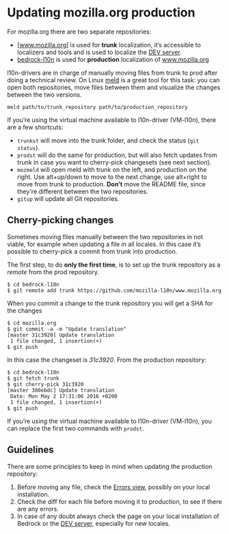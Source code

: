 # Updating mozilla.org production

For mozilla.org there are two separate repositories:
* [www.mozilla.org] is used for **trunk** localization, it’s accessible to localizers and tools and is used to localize the [DEV server].
* [bedrock-l10n] is used for **production** localization of www.mozilla.org

l10n-drivers are in charge of manually moving files from trunk to prod after doing a technical review. On Linux [meld] is a great tool for this task: you can open both repositories, move files between them and visualize the changes between the two versions.

```
meld path/to/trunk_repository path/to/production_repository
```

If you’re using the virtual machine available to l10n-driver (VM-l10n), there are a few shortcuts:
* `trunkst` will move into the trunk folder, and check the status (`git status`).
* `prodst` will do the same for production, but will also fetch updates from trunk in case you want to cherry-pick changesets (see next section).
* `mozmeld` will open meld with trunk on the left, and production on the right. Use alt+up/down to move to the next change, use alt+right to move from trunk to production. **Don’t** move the README file, since they're different between the two repositories.
* `gitup` will update all Git repositories.

## Cherry-picking changes
Sometimes moving files manually between the two repositories in not viable, for example when updating a file in all locales. In this case it’s possible to cherry-pick a commit from trunk into production.

The first step, to do **only the first time**, is to set up the trunk repository as a *remote* from the prod repository.
```
$ cd bedrock-l10n
$ git remote add trunk https://github.com/mozilla-l10n/www.mozilla.org
```

When you commit a change to the trunk repository you will get a SHA for the changes
```
$ cd mozilla.org
$ git commit -a -m "Update translation"
[master 31c3920] Update translation
 1 file changed, 1 insertion(+)
$ git push
```
In this case the changeset is *31c3920*. From the production repository:
```
$ cd bedrock-l10n
$ git fetch trunk
$ git cherry-pick 31c3920
[master 380ebdc] Update translation
 Date: Mon May 2 17:31:06 2016 +0200
 1 file changed, 1 insertion(+)
$ git push
```
If you’re using the virtual machine available to l10n-driver (VM-l10n), you can replace the first two commands with `prodst`.

## Guidelines
There are some principles to keep in mind when updating the production repository:
1. Before moving any file, check the [Errors view], possibly on your local installation.
2. Check the diff for each file before moving it to production, to see if there are any errors.
3. In case of any doubt always check the page on your local installation of Bedrock or the [DEV server], especially for new locales.

[Errors view]: https://l10n.mozilla-community.org/langchecker/?action=errors
[bedrock-l10n]: https://github.com/mozilla-l10n/bedrock-l10n
[www.mozilla.org]: https://github.com/mozilla-l10n/www.mozilla.org
[DEV server]: https://www-dev.allizom.org/it/
[meld]: http://meldmerge.org/
